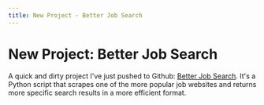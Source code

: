 ```yaml
---
title: New Project - Better Job Search
---
```


# New Project: Better Job Search

A quick and dirty project I've just pushed to Github: [Better Job Search](https://github.com/alexcg1/better-job-search). It's a Python script that scrapes one of the more popular job websites and returns more specific search results in a more efficient format.
